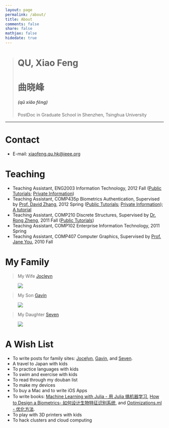 ```yaml
---
layout: page
permalink: /about/
title: About
comments: false
share: false
mathjax: false
hidedate: true
---
```


> # QU, Xiao Feng
> # 曲晓峰
> ##### (qǔ xiǎo fēng)
>
> PostDoc in Graduate School in Shenzhen, Tsinghua University

---

# Contact

+ E-mail: xiaofeng.qu.hk@ieee.org

# Teaching

+ Teaching Assistant, ENG2003 Information Technology, 2012 Fall (<a href="https://github.com/quxiaofeng/eng2003" target="_blank">Public Tutorials</a>; <a href="https://bitbucket.org/quxiaofeng/eng2003" target="_blank">Private Information</a>)
+ Teaching Assistant, COMP435p Biometrics Authentication, Supervised by [Prof. David Zhang](http://www4.comp.polyu.edu.hk/~csdzhang/), 2012 Spring (<a href="https://github.com/quxiaofeng/COMP435p" target="_blank">Public Tutorials</a>; <a href="https://bitbucket.org/quxiaofeng/comp435p" target="_blank">Private Information</a>); <a href="http://COMP435p.tk">A tutorial</a>
+ Teaching Assistant, COMP210 Discrete Structures, Supervised by <a href="http://www.cas.mcmaster.ca/~rzheng/">Dr. Rong Zheng</a>, 2011 Fall (<a href="https://github.com/quxiaofeng/comp210tut" target="_blank">Public Tutorials</a>)
+ Teaching Assistant, COMP102 Enterprise Information Technology, 2011 Spring
+ Teaching Assistant, COMP407 Computer Graphics, Supervised by [Prof. Jane You](http://www4.comp.polyu.edu.hk/~csyjia/profile_JaneYou.pdf), 2010 Fall


# My Family

> My Wife [Jocleyn](http://www.jocelynzhu.tk)

<figure><img src="{{ site.url }}/images/jocelynzhu-240x240.jpg" /></figure>

> My Son [Gavin](http://www.gavinqu.tk)

<figure><img src="{{ site.url }}/images/gavinqu-436x240.jpg" /></figure>

> My Daughter [Seven](http://www.sevenqu.tk)

<figure><img src="{{ site.url }}/images/sevenqu-240x240.jpg" /></figure>

# A Wish List

+ To write posts for family sites: [Jocelyn](http://www.jocelynzhu.tk), [Gavin](http://www.gavinqu.tk), and [Seven](http://www.sevenqu.tk).
+ A travel to Japan with kids
+ To practice languages with kids
+ To swim and exercise with kids
+ To read through my douban list
+ To make my devices
+ To buy a Mac and to write iOS Apps
+ To write books: [Machine Learning with Julia - 用 Julia 搞机器学习](http://www.zhuyingtai.ml), [How to Design a Biometrics- 如何设计生物特征识别系统](http://www.quxiaofeng.me/how-to-design-a-biometric-system), and [Optimizations.ml - 优化方法](http://www.optimizations.ml).
+ To play with 3D printers with kids
+ To hack clusters and cloud computing

